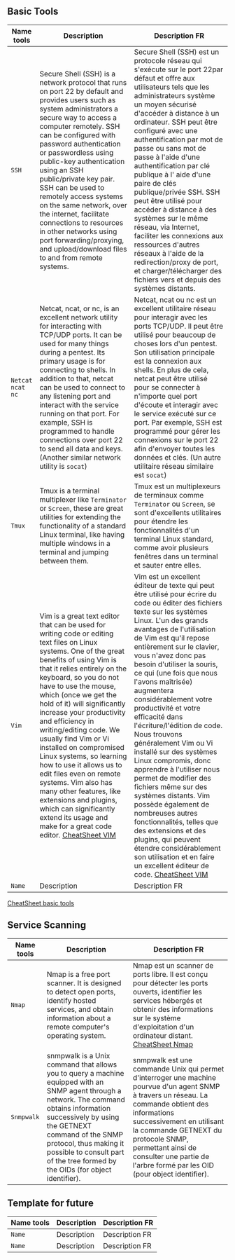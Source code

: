 ## Basic Tools ##

| **Name tools** | **Description** | **Description FR** |
|----------------|----------------------------------|-----------------------------------------------------|
| `SSH` | Secure Shell (SSH) is a network protocol that runs on port 22 by default and provides users such as system administrators a secure way to access a computer remotely. SSH can be configured with password authentication or passwordless using public-key authentication using an SSH public/private key pair. SSH can be used to remotely access systems on the same network, over the internet, facilitate connections to resources in other networks using port forwarding/proxying, and upload/download files to and from remote systems.| Secure Shell (SSH) est un protocole réseau qui s'exécute sur le port 22par défaut et offre aux utilisateurs tels que les administrateurs système un moyen sécurisé d'accéder à distance à un ordinateur. SSH peut être configuré avec une authentification par mot de passe ou sans mot de passe à l'aide d'une authentification par clé publique à l' aide d'une paire de clés publique/privée SSH. SSH peut être utilisé pour accéder à distance à des systèmes sur le même réseau, via Internet, faciliter les connexions aux ressources d'autres réseaux à l'aide de la redirection/proxy de port, et charger/télécharger des fichiers vers et depuis des systèmes distants. |
| `Netcat` `ncat` `nc` | Netcat, ncat, or nc, is an excellent network utility for interacting with TCP/UDP ports. It can be used for many things during a pentest. Its primary usage is for connecting to shells. In addition to that, netcat can be used to connect to any listening port and interact with the service running on that port. For example, SSH is programmed to handle connections over port 22 to send all data and keys. (Another similar network utility is `socat`) | Netcat, ncat ou nc est un excellent utilitaire réseau pour interagir avec les ports TCP/UDP. Il peut être utilisé pour beaucoup de choses lors d'un pentest. Son utilisation principale est la connexion aux shells. En plus de cela, netcat peut être utilisé pour se connecter à n'importe quel port d'écoute et interagir avec le service exécuté sur ce port. Par exemple, SSH est programmé pour gérer les connexions sur le port 22 afin d'envoyer toutes les données et clés. (Un autre utilitaire réseau similaire est `socat`) |
| `Tmux` | Tmux is a terminal multiplexer like `Terminator` or `Screen`, these are great utilities for extending the functionality of a standard Linux terminal, like having multiple windows in a terminal and jumping between them. | Tmux est un multiplexeurs de terminaux comme `Terminator` ou `Screen`,  se sont d'excellents utilitaires pour étendre les fonctionnalités d'un terminal Linux standard, comme avoir plusieurs fenêtres dans un terminal et sauter entre elles. |
| `Vim` | Vim is a great text editor that can be used for writing code or editing text files on Linux systems. One of the great benefits of using Vim is that it relies entirely on the keyboard, so you do not have to use the mouse, which (once we get the hold of it) will significantly increase your productivity and efficiency in writing/editing code. We usually find Vim or Vi installed on compromised Linux systems, so learning how to use it allows us to edit files even on remote systems. Vim also has many other features, like extensions and plugins, which can significantly extend its usage and make for a great code editor. [CheatSheet VIM](https://vimsheet.com) | Vim est un excellent éditeur de texte qui peut être utilisé pour écrire du code ou éditer des fichiers texte sur les systèmes Linux. L'un des grands avantages de l'utilisation de Vim est qu'il repose entièrement sur le clavier, vous n'avez donc pas besoin d'utiliser la souris, ce qui (une fois que nous l'avons maîtrisée) augmentera considérablement votre productivité et votre efficacité dans l'écriture/l'édition de code. Nous trouvons généralement Vim ou Vi installé sur des systèmes Linux compromis, donc apprendre à l'utiliser nous permet de modifier des fichiers même sur des systèmes distants. Vim possède également de nombreuses autres fonctionnalités, telles que des extensions et des plugins, qui peuvent étendre considérablement son utilisation et en faire un excellent éditeur de code. [CheatSheet VIM](https://vimsheet.com) |
| `Name` | Description | Description FR |

[CheatSheet basic tools](https://github.com/RylexOff/Memo/blob/main/CheatSheet_Global.md)

## Service Scanning ##

| **Name tools** | **Description** | **Description FR** |
|----------------|----------------------------------|-----------------------------------------------------|
| `Nmap` | Nmap is a free port scanner. It is designed to detect open ports, identify hosted services, and obtain information about a remote computer's operating system. | Nmap est un scanner de ports libre. Il est conçu pour détecter les ports ouverts, identifier les services hébergés et obtenir des informations sur le système d'exploitation d'un ordinateur distant. [CheatSheet Nmap](https://github.com/RylexOff/Memo/blob/main/CheatSheet_NMAP.md)|
| `Snmpwalk` | snmpwalk is a Unix command that allows you to query a machine equipped with an SNMP agent through a network. The command obtains information successively by using the GETNEXT command of the SNMP protocol, thus making it possible to consult part of the tree formed by the OIDs (for object identifier). | snmpwalk est une commande Unix qui permet d'interroger une machine pourvue d'un agent SNMP à travers un réseau. La commande obtient des informations successivement en utilisant la commande GETNEXT du protocole SNMP, permettant ainsi de consulter une partie de l'arbre formé par les OID (pour object identifier). |

## Template for future ##
| **Name tools** | **Description** | **Description FR** |
|----------------|----------------------------------|-----------------------------------------------------|
| `Name` | Description | Description FR |
| `Name` | Description | Description FR |

